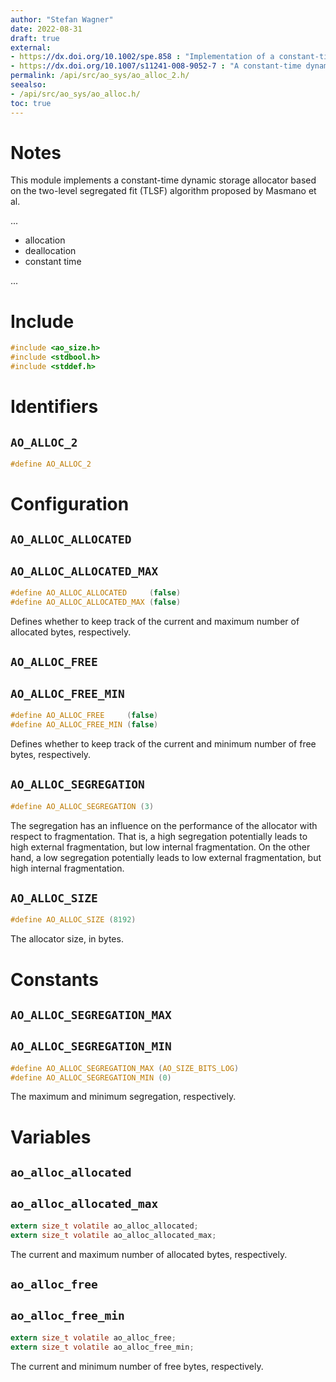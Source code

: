 ```yaml
---
author: "Stefan Wagner"
date: 2022-08-31
draft: true
external:
- https://dx.doi.org/10.1002/spe.858 : "Implementation of a constant-time dynamic storage allocator. Masmano et al. 2007."
- https://dx.doi.org/10.1007/s11241-008-9052-7 : "A constant-time dynamic storage allocator for real-time systems. Masmano et al. 2008."
permalink: /api/src/ao_sys/ao_alloc_2.h/
seealso:
- /api/src/ao_sys/ao_alloc.h/
toc: true
---
```


# Notes

This module implements a constant-time dynamic storage allocator based on the two-level segregated fit (TLSF) algorithm proposed by Masmano et al.

...

- allocation
- deallocation
- constant time

...

# Include

```c
#include <ao_size.h>
#include <stdbool.h>
#include <stddef.h>
```

# Identifiers

## `AO_ALLOC_2`

```c
#define AO_ALLOC_2
```

# Configuration

## `AO_ALLOC_ALLOCATED`
## `AO_ALLOC_ALLOCATED_MAX`

```c
#define AO_ALLOC_ALLOCATED     (false)
#define AO_ALLOC_ALLOCATED_MAX (false)
```

Defines whether to keep track of the current and maximum number of allocated bytes, respectively.

## `AO_ALLOC_FREE`
## `AO_ALLOC_FREE_MIN`

```c
#define AO_ALLOC_FREE     (false)
#define AO_ALLOC_FREE_MIN (false)
```

Defines whether to keep track of the current and minimum number of free bytes, respectively.

## `AO_ALLOC_SEGREGATION`

```c
#define AO_ALLOC_SEGREGATION (3)
```

The segregation has an influence on the performance of the allocator with respect to fragmentation. That is, a high segregation potentially leads to high external fragmentation, but low internal fragmentation. On the other hand, a low segregation potentially leads to low external fragmentation, but high internal fragmentation.

## `AO_ALLOC_SIZE`

```c
#define AO_ALLOC_SIZE (8192)
```

The allocator size, in bytes.

# Constants

## `AO_ALLOC_SEGREGATION_MAX`
## `AO_ALLOC_SEGREGATION_MIN`

```c
#define AO_ALLOC_SEGREGATION_MAX (AO_SIZE_BITS_LOG)
#define AO_ALLOC_SEGREGATION_MIN (0)
```

The maximum and minimum segregation, respectively.

# Variables

## `ao_alloc_allocated`
## `ao_alloc_allocated_max`

```c
extern size_t volatile ao_alloc_allocated;
extern size_t volatile ao_alloc_allocated_max;
```

The current and maximum number of allocated bytes, respectively.

## `ao_alloc_free`
## `ao_alloc_free_min`

```c
extern size_t volatile ao_alloc_free;
extern size_t volatile ao_alloc_free_min;
```

The current and minimum number of free bytes, respectively.
